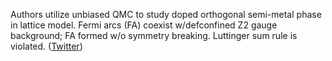 
Authors utilize unbiased QMC to study doped orthogonal semi-metal phase in lattice model. Fermi arcs (FA) coexist w/defconfined Z2 gauge background; FA formed w/o symmetry breaking. Luttinger sum rule is violated. ([Twitter](https://twitter.com/JoshuahHeath/status/1283073702381395968))
